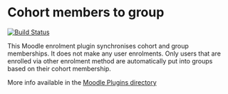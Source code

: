 Cohort members to group
=======================

[![Build Status](https://travis-ci.org/moodlehq/moodle-enrol_groupsync.svg?branch=master)](https://travis-ci.org/moodlehq/moodle-enrol_groupsync)

This Moodle enrolment plugin synchronises cohort and group memberships. It does
not make any user enrolments. Only users that are enrolled via other enrolment
method are automatically put into groups based on their cohort membership.

More info available in the [Moodle Plugins directory](https://moodle.org/plugins/enrol_groupsync)